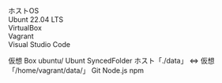 ホストOS  
Ubunt 22.04 LTS  
VirtualBox  
Vagrant  
Visual Studio Code  

仮想
Box ubuntu/
Ubunt 
SyncedFolder ホスト「./data」 ⇔ 仮想「/home/vagrant/data/」
Git
Node.js
npm

